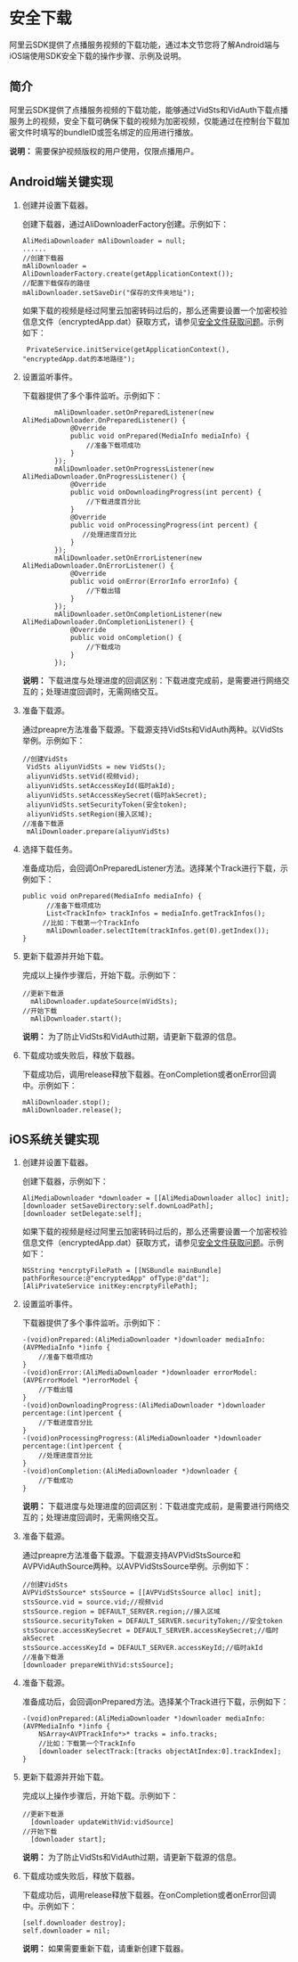 # 安全下载

阿里云SDK提供了点播服务视频的下载功能，通过本文节您将了解Android端与iOS端使用SDK安全下载的操作步骤、示例及说明。

## 简介

阿里云SDK提供了点播服务视频的下载功能，能够通过VidSts和VidAuth下载点播服务上的视频，安全下载可确保下载的视频为加密视频，仅能通过在控制台下载加密文件时填写的bundleID或签名绑定的应用进行播放。

**说明：** 需要保护视频版权的用户使用，仅限点播用户。

## Android端关键实现

1.  创建并设置下载器。

    创建下载器，通过AliDownloaderFactory创建。示例如下：

    ```
    AliMediaDownloader mAliDownloader = null;
    ......
    //创建下载器
    mAliDownloader = AliDownloaderFactory.create(getApplicationContext());
    //配置下载保存的路径
    mAliDownloader.setSaveDir("保存的文件夹地址");
    ```

    如果下载的视频是经过阿里云加密转码过后的，那么还需要设置一个加密校验信息文件（encryptedApp.dat）获取方式，请参见[安全文件获取问题](/intl.zh-CN/常见问题/播放器问题/安全文件获取问题.md)。示例如下：

    ```
     PrivateService.initService(getApplicationContext(), "encryptedApp.dat的本地路径");
    ```

2.  设置监听事件。

    下载器提供了多个事件监听。示例如下：

    ```
            mAliDownloader.setOnPreparedListener(new AliMediaDownloader.OnPreparedListener() {
                @Override
                public void onPrepared(MediaInfo mediaInfo) {
                    //准备下载项成功
                }
            });
            mAliDownloader.setOnProgressListener(new AliMediaDownloader.OnProgressListener() {
                @Override
                public void onDownloadingProgress(int percent) {
                    //下载进度百分比
                }
                @Override
                public void onProcessingProgress(int percent) {
                   //处理进度百分比
                }
            });
            mAliDownloader.setOnErrorListener(new AliMediaDownloader.OnErrorListener() {
                @Override
                public void onError(ErrorInfo errorInfo) {
                    //下载出错
                }
            });
            mAliDownloader.setOnCompletionListener(new AliMediaDownloader.OnCompletionListener() {
                @Override
                public void onCompletion() {
                    //下载成功
                }
            });
    ```

    **说明：** 下载进度与处理进度的回调区别：下载进度完成前，是需要进行网络交互的；处理进度回调时，无需网络交互。

3.  准备下载源。

    通过preapre方法准备下载源。下载源支持VidSts和VidAuth两种。以VidSts举例。示例如下：

    ```
    //创建VidSts
     VidSts aliyunVidSts = new VidSts();
     aliyunVidSts.setVid(视频vid);
     aliyunVidSts.setAccessKeyId(临时akId);
     aliyunVidSts.setAccessKeySecret(临时akSecret);
     aliyunVidSts.setSecurityToken(安全token);
     aliyunVidSts.setRegion(接入区域);
    //准备下载源
     mAliDownloader.prepare(aliyunVidSts)
    ```

4.  选择下载任务。

    准备成功后，会回调OnPreparedListener方法。选择某个Track进行下载，示例如下：

    ```
    public void onPrepared(MediaInfo mediaInfo) {
          //准备下载项成功
          List<TrackInfo> trackInfos = mediaInfo.getTrackInfos();
         //比如：下载第一个TrackInfo
          mAliDownloader.selectItem(trackInfos.get(0).getIndex());
    }
    ```

5.  更新下载源并开始下载。

    完成以上操作步骤后，开始下载。示例如下：

    ```
    //更新下载源
      mAliDownloader.updateSource(mVidSts);
    //开始下载
      mAliDownloader.start();
    ```

    **说明：** 为了防止VidSts和VidAuth过期，请更新下载源的信息。

6.  下载成功或失败后，释放下载器。

    下载成功后，调用release释放下载器。在onCompletion或者onError回调中。示例如下：

    ```
    mAliDownloader.stop();
    mAliDownloader.release();
    ```


## iOS系统关键实现

1.  创建并设置下载器。

    创建下载器，示例如下：

    ```
    AliMediaDownloader *downloader = [[AliMediaDownloader alloc] init];
    [downloader setSaveDirectory:self.downLoadPath];
    [downloader setDelegate:self];
    ```

    如果下载的视频是经过阿里云加密转码过后的，那么还需要设置一个加密校验信息文件（encryptedApp.dat）获取方式，请参见[安全文件获取问题](/intl.zh-CN/常见问题/播放器问题/安全文件获取问题.md)。示例如下：

    ```
    NSString *encrptyFilePath = [[NSBundle mainBundle] pathForResource:@"encryptedApp" ofType:@"dat"];
    [AliPrivateService initKey:encrptyFilePath];
    ```

2.  设置监听事件。

    下载器提供了多个事件监听。示例如下：

    ```
    -(void)onPrepared:(AliMediaDownloader *)downloader mediaInfo:(AVPMediaInfo *)info {
        //准备下载项成功
    }
    -(void)onError:(AliMediaDownloader *)downloader errorModel:(AVPErrorModel *)errorModel {
        //下载出错
    }
    -(void)onDownloadingProgress:(AliMediaDownloader *)downloader percentage:(int)percent {
        //下载进度百分比
    }
    -(void)onProcessingProgress:(AliMediaDownloader *)downloader percentage:(int)percent {
        //处理进度百分比
    }
    -(void)onCompletion:(AliMediaDownloader *)downloader {
        //下载成功
    }
    ```

    **说明：** 下载进度与处理进度的回调区别：下载进度完成前，是需要进行网络交互的；处理进度回调时，无需网络交互。

3.  准备下载源。

    通过preapre方法准备下载源。下载源支持AVPVidStsSource和AVPVidAuthSource两种。以AVPVidStsSource举例。示例如下：

    ```
    //创建VidSts
    AVPVidStsSource* stsSource = [[AVPVidStsSource alloc] init];
    stsSource.vid = source.vid;//视频vid
    stsSource.region = DEFAULT_SERVER.region;//接入区域
    stsSource.securityToken = DEFAULT_SERVER.securityToken;//安全token
    stsSource.accessKeySecret = DEFAULT_SERVER.accessKeySecret;//临时akSecret
    stsSource.accessKeyId = DEFAULT_SERVER.accessKeyId;//临时akId
    //准备下载源
    [downloader prepareWithVid:stsSource];
    ```

4.  准备下载源。

    准备成功后，会回调onPrepared方法。选择某个Track进行下载，示例如下：

    ```
    -(void)onPrepared:(AliMediaDownloader *)downloader mediaInfo:(AVPMediaInfo *)info {
        NSArray<AVPTrackInfo*>* tracks = info.tracks;
        //比如：下载第一个TrackInfo
        [downloader selectTrack:[tracks objectAtIndex:0].trackIndex];
    }
    ```

5.  更新下载源并开始下载。

    完成以上操作步骤后，开始下载。示例如下：

    ```
    //更新下载源
      [downloader updateWithVid:vidSource]
    //开始下载
      [downloader start];
    ```

    **说明：** 为了防止VidSts和VidAuth过期，请更新下载源的信息。

6.  下载成功或失败后，释放下载器。

    下载成功后，调用release释放下载器。在onCompletion或者onError回调中。示例如下：

    ```
    [self.downloader destroy];
    self.downloader = nil;
    ```

    **说明：** 如果需要重新下载，请重新创建下载器。


